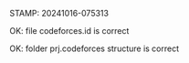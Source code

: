STAMP: 20241016-075313
OK: file codeforces.id is correct
OK: folder prj.codeforces structure is correct
